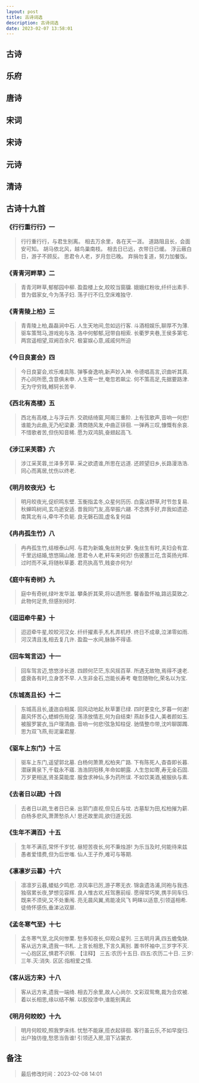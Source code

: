 ```yaml
---
layout: post
title: 古诗词选
description: 古诗词选
date: 2023-02-07 13:58:01
---
```


## 古诗

## 乐府

## 唐诗

## 宋词

## 宋诗

## 元诗

## 清诗

## 古诗十九首

### 《行行重行行》一

> 行行重行行，与君生别离。 相去万余里，各在天一涯。 道路阻且长，会面安可知。 胡马依北风，越鸟巢南枝。 相去日已远，衣带日已缓。 浮云蔽白日，游子不顾反。 思君令人老，岁月忽已晚。 弃捐勿复道，努力加餐饭。

### 《青青河畔草》二

> 青青河畔草,郁郁园中柳. 盈盈楼上女,皎皎当窗牖. 娥娥红粉妆,纤纤出素手. 昔为倡家女,今为荡子妇. 荡子行不归,空床难独守.

### 《青青陵上柏》三

> 青青陵上柏,磊磊涧中石. 人生天地间,忽如远行客. 斗酒相娱乐,聊厚不为薄. 驱车策驽马,游戏宛与洛. 洛中何郁郁,冠带自相索. 长衢罗夹巷,王侯多第宅. 两宫遥相望,双阙百余尺. 极宴娱心意,戚戚何所迫

### 《今日良宴会》四

> 今日良宴会,欢乐难具陈. 弹筝奋逸响,新声妙入神. 令德唱高言,识曲听其真. 齐心同所愿,含意俱未申. 人生寄一世,奄忽若飙尘. 何不策高足,先据要路津. 无为守穷贱,轗轲长苦辛.

### 《西北有高楼》五

> 西北有高楼,上与浮云齐. 交疏结绮窗,阿阁三重阶. 上有弦歌声,音响一何悲! 谁能为此曲,无乃杞梁妻. 清商随风发,中曲正徘徊. 一弹再三叹,慷慨有余哀. 不惜歌者苦,但伤知音稀. 愿为双鸿鹄,奋翅起高飞.

### 《涉江采芙蓉》六

> 涉江采芙蓉,兰泽多芳草. 采之欲遗谁,所思在远道. 还顾望旧乡,长路漫浩浩. 同心而离居,忧伤以终老.

### 《明月皎夜光》七

> 明月皎夜光,促织鸣东壁. 玉衡指孟冬,众星何历历. 白露沾野草,时节忽复易. 秋蝉鸣树间,玄鸟逝安适. 昔我同门友,高举振六翮. 不念携手好,弃我如遗迹. 南箕北有斗,牵牛不负轭. 良无磐石固,虚名复何益

### 《冉冉孤生竹》八

> 冉冉孤生竹,结根泰山阿. 与君为新婚,兔丝附女萝. 兔丝生有时,夫妇会有宜. 千里远结婚,悠悠隔山陂. 思君令人老,轩车来何迟! 伤彼蕙兰花,含英扬光辉. 过时而不采,将随秋草萎. 君亮执高节,贱妾亦何为!

### 《庭中有奇树》九

> 庭中有奇树,绿叶发华滋. 攀条折其荣,将以遗所思. 馨香盈怀袖,路远莫致之. 此物何足贵,但感别经时.

### 《迢迢牵牛星》十

> 迢迢牵牛星,皎皎河汉女. 纤纤擢素手,札札弄机杼. 终日不成章,泣涕零如雨. 河汉清且浅,相去复几许. 盈盈一水间,脉脉不得语.

### 《回车驾言迈》十一

> 回车驾言迈,悠悠涉长道. 四顾何茫茫,东风摇百草. 所遇无故物,焉得不速老. 盛衰各有时,立身苦不早. 人生非金石,岂能长寿考 奄忽随物化,荣名以为宝.

### 《东城高且长》十二

> 东城高且长,逶迤自相属. 回风动地起,秋草萋已绿. 四时更变化,岁暮一何速! 晨风怀苦心,蟋蟀伤局促. 荡涤放情志,何为自结束! 燕赵多佳人,美者颜如玉. 被服罗裳衣,当户理清曲. 音响一何悲!弦急知柱促. 驰情整巾带,沈吟聊踯躅. 思为双飞燕,衔泥巢君屋.

### 《驱车上东门》十三

> 驱车上东门,遥望郭北墓. 白杨何萧萧,松柏夹广路. 下有陈死人,杳杳即长暮. 潜寐黄泉下,千载永不寤. 浩浩阴阳移,年命如朝露. 人生忽如寄,寿无金石固. 万岁更相送,贤圣莫能度. 服食求神仙,多为药所误. 不如饮美酒,被服纨与素.

### 《去者日以疏》十四

> 去者日以疏,生者日已亲. 出郭门直视,但见丘与坟. 古墓犁为田,松柏摧为薪. 白杨多悲风,萧萧愁杀人! 思还故里闾,欲归道无因.

### 《生年不满百》十五

> 生年不满百,常怀千岁忧. 昼短苦夜长,何不秉烛游! 为乐当及时,何能待来兹 愚者爱惜费,但为后世嗤. 仙人王子乔,难可与等期.

### 《凛凛岁云暮》十六

> 凛凛岁云暮,蝼蛄夕鸣悲. 凉风率已厉,游子寒无衣. 锦衾遗洛浦,同袍与我违. 独宿累长夜,梦想见容辉. 良人惟古欢,枉驾惠前绥. 愿得常巧笑,携手同车归. 既来不须臾,又不处重闱. 亮无晨风翼,焉能凌风飞 眄睐以适意,引领遥相希. 徒倚怀感伤,垂涕沾双扉.

### 《孟冬寒气至》十七

> 孟冬寒气至,北风何惨栗. 愁多知夜长,仰观众星列. 三五明月满,四五蟾兔缺. 客从远方来,遗我一书札. 上言长相思,下言久离别. 置书怀袖中,三岁字不灭. 一心抱区区,惧君不识察. 【注释】 三五:农历十五日. 四五:农历二十日. 三岁:三年.灭:消失. 区区:指相爱之情.

### 《客从远方来》十八

> 客从远方来,遗我一端绮. 相去万余里,故人心尚尔. 文彩双鸳鸯,裁为合欢被. 着以长相思,缘以结不解. 以胶投漆中,谁能别离此

### 《明月何皎皎》十九

> 明月何皎皎,照我罗床纬. 忧愁不能寐,揽衣起徘徊. 客行虽云乐,不如早旋归. 出户独彷徨,愁思当告谁! 引领还入房,泪下沾裳衣.

## 备注

> 最后修改时间：2023-02-08 14:01
